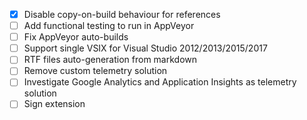 - [x] Disable copy-on-build behaviour for references
- [ ] Add functional testing to run in AppVeyor
- [ ] Fix AppVeyor auto-builds
- [ ] Support single VSIX for Visual Studio 2012/2013/2015/2017
- [ ] RTF files auto-generation from markdown
- [ ] Remove custom telemetry solution
- [ ] Investigate Google Analytics and Application Insights as telemetry solution
- [ ] Sign extension
